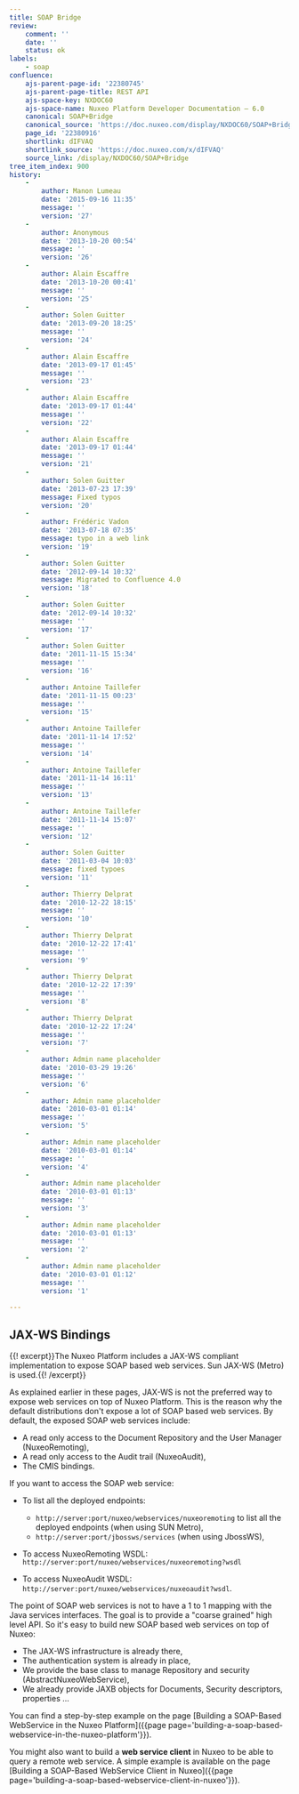 ```yaml
---
title: SOAP Bridge
review:
    comment: ''
    date: ''
    status: ok
labels:
    - soap
confluence:
    ajs-parent-page-id: '22380745'
    ajs-parent-page-title: REST API
    ajs-space-key: NXDOC60
    ajs-space-name: Nuxeo Platform Developer Documentation — 6.0
    canonical: SOAP+Bridge
    canonical_source: 'https://doc.nuxeo.com/display/NXDOC60/SOAP+Bridge'
    page_id: '22380916'
    shortlink: dIFVAQ
    shortlink_source: 'https://doc.nuxeo.com/x/dIFVAQ'
    source_link: /display/NXDOC60/SOAP+Bridge
tree_item_index: 900
history:
    -
        author: Manon Lumeau
        date: '2015-09-16 11:35'
        message: ''
        version: '27'
    -
        author: Anonymous
        date: '2013-10-20 00:54'
        message: ''
        version: '26'
    -
        author: Alain Escaffre
        date: '2013-10-20 00:41'
        message: ''
        version: '25'
    -
        author: Solen Guitter
        date: '2013-09-20 18:25'
        message: ''
        version: '24'
    -
        author: Alain Escaffre
        date: '2013-09-17 01:45'
        message: ''
        version: '23'
    -
        author: Alain Escaffre
        date: '2013-09-17 01:44'
        message: ''
        version: '22'
    -
        author: Alain Escaffre
        date: '2013-09-17 01:44'
        message: ''
        version: '21'
    -
        author: Solen Guitter
        date: '2013-07-23 17:39'
        message: Fixed typos
        version: '20'
    -
        author: Frédéric Vadon
        date: '2013-07-18 07:35'
        message: typo in a web link
        version: '19'
    -
        author: Solen Guitter
        date: '2012-09-14 10:32'
        message: Migrated to Confluence 4.0
        version: '18'
    -
        author: Solen Guitter
        date: '2012-09-14 10:32'
        message: ''
        version: '17'
    -
        author: Solen Guitter
        date: '2011-11-15 15:34'
        message: ''
        version: '16'
    -
        author: Antoine Taillefer
        date: '2011-11-15 00:23'
        message: ''
        version: '15'
    -
        author: Antoine Taillefer
        date: '2011-11-14 17:52'
        message: ''
        version: '14'
    -
        author: Antoine Taillefer
        date: '2011-11-14 16:11'
        message: ''
        version: '13'
    -
        author: Antoine Taillefer
        date: '2011-11-14 15:07'
        message: ''
        version: '12'
    -
        author: Solen Guitter
        date: '2011-03-04 10:03'
        message: fixed typoes
        version: '11'
    -
        author: Thierry Delprat
        date: '2010-12-22 18:15'
        message: ''
        version: '10'
    -
        author: Thierry Delprat
        date: '2010-12-22 17:41'
        message: ''
        version: '9'
    -
        author: Thierry Delprat
        date: '2010-12-22 17:39'
        message: ''
        version: '8'
    -
        author: Thierry Delprat
        date: '2010-12-22 17:24'
        message: ''
        version: '7'
    -
        author: Admin name placeholder
        date: '2010-03-29 19:26'
        message: ''
        version: '6'
    -
        author: Admin name placeholder
        date: '2010-03-01 01:14'
        message: ''
        version: '5'
    -
        author: Admin name placeholder
        date: '2010-03-01 01:14'
        message: ''
        version: '4'
    -
        author: Admin name placeholder
        date: '2010-03-01 01:13'
        message: ''
        version: '3'
    -
        author: Admin name placeholder
        date: '2010-03-01 01:13'
        message: ''
        version: '2'
    -
        author: Admin name placeholder
        date: '2010-03-01 01:12'
        message: ''
        version: '1'

---
```

## JAX-WS Bindings

{{! excerpt}}The Nuxeo Platform includes a JAX-WS compliant implementation to expose SOAP based web services. Sun JAX-WS (Metro) is used.{{! /excerpt}}

As explained earlier in these pages, JAX-WS is not the preferred way to expose web services on top of Nuxeo Platform. This is the reason why the default distributions don't expose a lot of SOAP based web services. By default, the exposed SOAP web services include:

*   A read only access to the Document Repository and the User Manager (NuxeoRemoting),
*   A read only access to the Audit trail (NuxeoAudit),
*   The CMIS bindings.

If you want to access the SOAP web service:

*   To list all the deployed endpoints:

    *   `http://server:port/nuxeo/webservices/nuxeoremoting` to list all the deployed endpoints (when using SUN Metro),
    *   `http://server:port/jbossws/services` (when using JbossWS),
*   To access NuxeoRemoting WSDL: `http://server:port/nuxeo/webservices/nuxeoremoting?wsdl`
*   To access NuxeoAudit WSDL: `http://server:port/nuxeo/webservices/nuxeoaudit?wsdl`.

The point of SOAP web services is not to have a 1 to 1 mapping with the Java services interfaces. The goal is to provide a "coarse grained" high level API. So it's easy to build new SOAP based web services on top of Nuxeo:

*   The JAX-WS infrastructure is already there,
*   The authentication system is already in place,
*   We provide the base class to manage Repository and security (AbstractNuxeoWebService),
*   We already provide JAXB objects for Documents, Security descriptors, properties ...

You can find a step-by-step example on the page [Building a SOAP-Based WebService in the Nuxeo Platform]({{page page='building-a-soap-based-webservice-in-the-nuxeo-platform'}}).

You might also want to build a **web service client** in Nuxeo to be able to query a remote web service. A simple example is available on the page [Building a SOAP-Based WebService Client in Nuxeo]({{page page='building-a-soap-based-webservice-client-in-nuxeo'}}).
